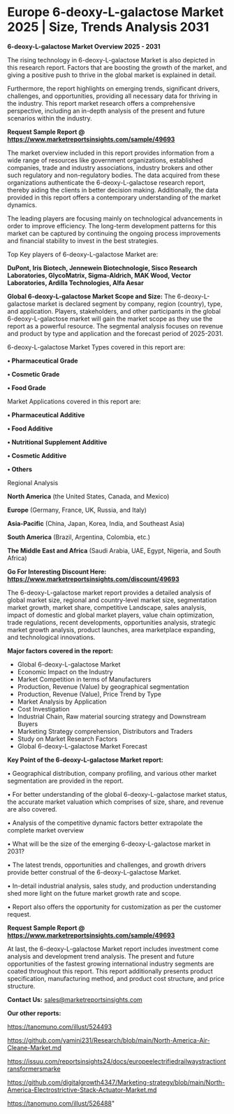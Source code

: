 # Europe 6-deoxy-L-galactose Market 2025 | Size, Trends Analysis 2031

<Strong> 6-deoxy-L-galactose Market Overview 2025 - 2031</strong>

The rising technology in 6-deoxy-L-galactose Market is also depicted in this research report. Factors that are boosting the growth of the market, and giving a positive push to thrive in the global market is explained in detail.

Furthermore, the report highlights on emerging trends, significant drivers, challenges, and opportunities, providing all necessary data for thriving in the industry. This report market research offers a comprehensive perspective, including an in-depth analysis of the present and future scenarios within the industry.

<strong>Request Sample Report @ <a href=https://www.marketreportsinsights.com/sample/49693>https://www.marketreportsinsights.com/sample/49693</a></strong>

The market overview included in this report provides information from a wide range of resources like government organizations, established companies, trade and industry associations, industry brokers and other such regulatory and non-regulatory bodies. The data acquired from these organizations authenticate the 6-deoxy-L-galactose research report, thereby aiding the clients in better decision making. Additionally, the data provided in this report offers a contemporary understanding of the market dynamics.

The leading players are focusing mainly on technological advancements in order to improve efficiency. The long-term development patterns for this market can be captured by continuing the ongoing process improvements and financial stability to invest in the best strategies.

Top Key players of 6-deoxy-L-galactose Market are:

<strong>DuPont, Iris Biotech, Jennewein Biotechnologie, Sisco Research Laboratories, GlycoMatrix, Sigma-Aldrich, MAK Wood, Vector Laboratories, Ardilla Technologies, Alfa Aesar</strong>

<strong><b>Global 6-deoxy-L-galactose Market Scope and Size:</b></strong>
The 6-deoxy-L-galactose market is declared segment by company, region (country), type, and application. Players, stakeholders, and other participants in the global 6-deoxy-L-galactose market will gain the market scope as they use the report as a powerful resource. The segmental analysis focuses on revenue and product by type and application and the forecast period of 2025-2031.

6-deoxy-L-galactose Market Types covered in this report are:

<strong>•  Pharmaceutical Grade

•  Cosmetic Grade

•  Food Grade</strong>

Market Applications covered in this report are:

<strong>•  Pharmaceutical Additive

•  Food Additive

•  Nutritional Supplement Additive

•  Cosmetic Additive

•  Others</strong> 

Regional Analysis

<strong>North America</strong> (the United States, Canada, and Mexico)

<strong>Europe</strong> (Germany, France, UK, Russia, and Italy)

<strong>Asia-Pacific</strong> (China, Japan, Korea, India, and Southeast Asia)

<strong>South America</strong> (Brazil, Argentina, Colombia, etc.)

<strong>The Middle East and Africa</strong> (Saudi Arabia, UAE, Egypt, Nigeria, and South Africa)

<strong>Go For Interesting Discount Here: <a href=https://www.marketreportsinsights.com/discount/49693>https://www.marketreportsinsights.com/discount/49693</a></strong>

The 6-deoxy-L-galactose market report provides a detailed analysis of global market size, regional and country-level market size, segmentation market growth, market share, competitive Landscape, sales analysis, impact of domestic and global market players, value chain optimization, trade regulations, recent developments, opportunities analysis, strategic market growth analysis, product launches, area marketplace expanding, and technological innovations.

<strong><b>Major factors covered in the report:</b></strong>
<ul>
  <li>Global 6-deoxy-L-galactose Market </li>
  <li>Economic Impact on the Industry</li>
  <li>Market Competition in terms of Manufacturers</li>
  <li>Production, Revenue (Value) by geographical segmentation</li>
  <li>Production, Revenue (Value), Price Trend by Type</li>
  <li>Market Analysis by Application</li>
  <li>Cost Investigation</li>
  <li>Industrial Chain, Raw material sourcing strategy and Downstream Buyers</li>
  <li>Marketing Strategy comprehension, Distributors and Traders</li>
  <li>Study on Market Research Factors</li>
  <li>Global 6-deoxy-L-galactose Market Forecast</li>
</ul>

<strong><b>Key Point of the 6-deoxy-L-galactose Market report:</b></strong>

• Geographical distribution, company profiling, and various other market segmentation are provided in the report.

• For better understanding of the global 6-deoxy-L-galactose market status, the accurate market valuation which comprises of size, share, and revenue are also covered.

• Analysis of the competitive dynamic factors better extrapolate the complete market overview

• What will be the size of the emerging 6-deoxy-L-galactose market in 2031?

• The latest trends, opportunities and challenges, and growth drivers provide better construal of the 6-deoxy-L-galactose Market.

• In-detail industrial analysis, sales study, and production understanding shed more light on the future market growth rate and scope.

• Report also offers the opportunity for customization as per the customer request.

<strong>Request Sample Report @ <a href=https://www.marketreportsinsights.com/sample/49693>https://www.marketreportsinsights.com/sample/49693</a></strong>

At last, the 6-deoxy-L-galactose Market report includes investment come analysis and development trend analysis. The present and future opportunities of the fastest growing international industry segments are coated throughout this report. This report additionally presents product specification, manufacturing method, and product cost structure, and price structure.

<strong>Contact Us:</strong>
sales@marketreportsinsights.com

<strong>Our other reports:</strong>

<a href=https://tanomuno.com/illust/524493>https://tanomuno.com/illust/524493</a>

<a href=https://github.com/yamini231/Research/blob/main/North-America-Air-Cleane-Market.md>https://github.com/yamini231/Research/blob/main/North-America-Air-Cleane-Market.md</a>

<a href=https://issuu.com/reportsinsights24/docs/europeelectrifiedrailwaystractiontransformersmarke>https://issuu.com/reportsinsights24/docs/europeelectrifiedrailwaystractiontransformersmarke</a>

<a href=https://github.com/digitalgrowth4347/Marketing-strategy/blob/main/North-America-Electrostrictive-Stack-Actuator-Market.md>https://github.com/digitalgrowth4347/Marketing-strategy/blob/main/North-America-Electrostrictive-Stack-Actuator-Market.md</a>

<a href=https://tanomuno.com/illust/526488>https://tanomuno.com/illust/526488</a>"
